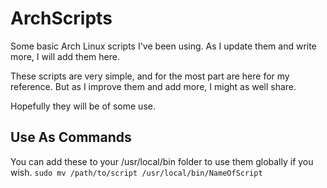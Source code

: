 # ArchScripts
Some basic Arch Linux scripts I've been using. As I update them and write more, I will add them here.

These scripts are very simple, and for the most part are here for my reference.
But as I improve them and add more, I might as well share.

Hopefully they will be of some use.

## Use As Commands
You can add these to your /usr/local/bin folder to use them globally if you wish.
`sudo mv /path/to/script /usr/local/bin/NameOfScript`
